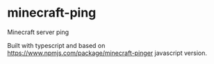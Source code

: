 # minecraft-ping
Minecraft server ping

Built with typescript and based on https://www.npmjs.com/package/minecraft-pinger javascript version.

